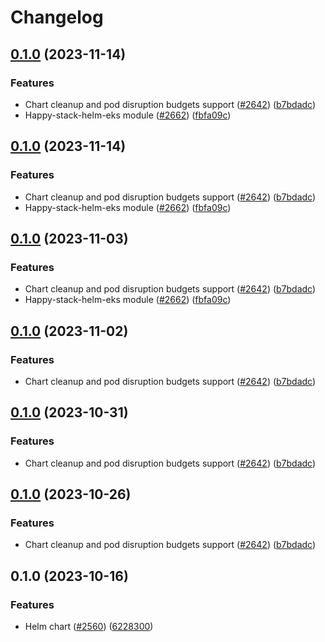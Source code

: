 # Changelog

## [0.1.0](https://github.com/chanzuckerberg/happy/compare/happy-stack-helm-chart-v0.1.0...happy-stack-helm-chart-v0.1.0) (2023-11-14)


### Features

* Chart cleanup and pod disruption budgets support ([#2642](https://github.com/chanzuckerberg/happy/issues/2642)) ([b7bdadc](https://github.com/chanzuckerberg/happy/commit/b7bdadca2d4cb38220987f0398de88bb217c3b68))
* Happy-stack-helm-eks module ([#2662](https://github.com/chanzuckerberg/happy/issues/2662)) ([fbfa09c](https://github.com/chanzuckerberg/happy/commit/fbfa09ca527cdfdd43dd44e02392688efd4d31d6))

## [0.1.0](https://github.com/chanzuckerberg/happy/compare/happy-stack-helm-chart-v0.1.0...happy-stack-helm-chart-v0.1.0) (2023-11-14)


### Features

* Chart cleanup and pod disruption budgets support ([#2642](https://github.com/chanzuckerberg/happy/issues/2642)) ([b7bdadc](https://github.com/chanzuckerberg/happy/commit/b7bdadca2d4cb38220987f0398de88bb217c3b68))
* Happy-stack-helm-eks module ([#2662](https://github.com/chanzuckerberg/happy/issues/2662)) ([fbfa09c](https://github.com/chanzuckerberg/happy/commit/fbfa09ca527cdfdd43dd44e02392688efd4d31d6))

## [0.1.0](https://github.com/chanzuckerberg/happy/compare/happy-stack-helm-chart-v0.1.0...happy-stack-helm-chart-v0.1.0) (2023-11-03)


### Features

* Chart cleanup and pod disruption budgets support ([#2642](https://github.com/chanzuckerberg/happy/issues/2642)) ([b7bdadc](https://github.com/chanzuckerberg/happy/commit/b7bdadca2d4cb38220987f0398de88bb217c3b68))
* Happy-stack-helm-eks module ([#2662](https://github.com/chanzuckerberg/happy/issues/2662)) ([fbfa09c](https://github.com/chanzuckerberg/happy/commit/fbfa09ca527cdfdd43dd44e02392688efd4d31d6))

## [0.1.0](https://github.com/chanzuckerberg/happy/compare/happy-stack-helm-chart-v0.1.0...happy-stack-helm-chart-v0.1.0) (2023-11-02)


### Features

* Chart cleanup and pod disruption budgets support ([#2642](https://github.com/chanzuckerberg/happy/issues/2642)) ([b7bdadc](https://github.com/chanzuckerberg/happy/commit/b7bdadca2d4cb38220987f0398de88bb217c3b68))

## [0.1.0](https://github.com/chanzuckerberg/happy/compare/happy-stack-helm-chart-v0.1.0...happy-stack-helm-chart-v0.1.0) (2023-10-31)


### Features

* Chart cleanup and pod disruption budgets support ([#2642](https://github.com/chanzuckerberg/happy/issues/2642)) ([b7bdadc](https://github.com/chanzuckerberg/happy/commit/b7bdadca2d4cb38220987f0398de88bb217c3b68))

## [0.1.0](https://github.com/chanzuckerberg/happy/compare/happy-stack-helm-chart-v0.1.0...happy-stack-helm-chart-v0.1.0) (2023-10-26)


### Features

* Chart cleanup and pod disruption budgets support ([#2642](https://github.com/chanzuckerberg/happy/issues/2642)) ([b7bdadc](https://github.com/chanzuckerberg/happy/commit/b7bdadca2d4cb38220987f0398de88bb217c3b68))

## 0.1.0 (2023-10-16)


### Features

* Helm chart ([#2560](https://github.com/chanzuckerberg/happy/issues/2560)) ([6228300](https://github.com/chanzuckerberg/happy/commit/6228300afc71124eaf8d001ac7ac1e528e24f456))
